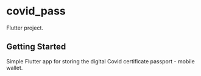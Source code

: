 # covid_pass

Flutter project.

## Getting Started

Simple Flutter app for storing the digital Covid certificate passport - mobile wallet.
